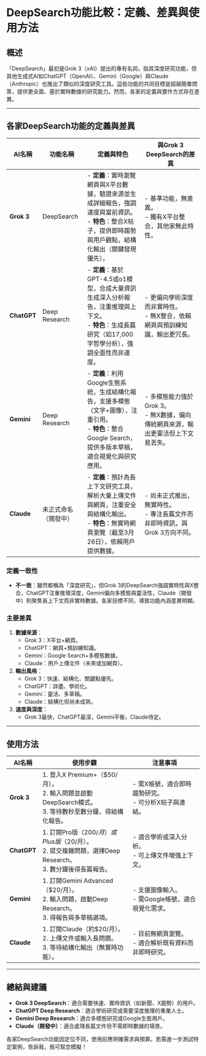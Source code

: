 # DeepSearch功能比較：定義、差異與使用方法

## 概述
「DeepSearch」最初是Grok 3（xAI）提出的專有名詞，指其深度研究功能，但其他生成式AI如ChatGPT（OpenAI）、Gemini（Google）與Claude（Anthropic）也推出了類似的深度研究工具。這些功能的共同目標是超越簡單問答，提供更全面、基於實時數據的研究能力。然而，各家的定義與實作方式存在差異。

---

## 各家DeepSearch功能的定義與差異

| AI名稱     | 功能名稱            | 定義與特色                                                                                   | 與Grok 3 DeepSearch的差異                                                                 |
|------------|---------------------|---------------------------------------------------------------------------------------------|------------------------------------------------------------------------------------------|
| **Grok 3** | DeepSearch         | - **定義**：實時瀏覽網頁與X平台數據，驗證來源並生成詳細報告，強調速度與當前資訊。<br>- **特色**：整合X帖子，提供即時趨勢與用戶觀點，結構化輸出（關鍵發現優先）。 | - 基準功能，無差異。<br>- 獨有X平台整合，其他家無此特性。                                |
| **ChatGPT**| Deep Research      | - **定義**：基於GPT-4.5或o1模型，合成大量資訊生成深入分析報告，注重推理與上下文。<br>- **特色**：生成長篇研究（如17,000字哲學分析），強調全面性而非速度。       | - 更偏向學術深度而非實時性。<br>- 無X整合，依賴網頁與預訓練知識，輸出更冗長。            |
| **Gemini** | Deep Research      | - **定義**：利用Google生態系統，生成結構化報告，支援多模態（文字+圖像），注重引用。<br>- **特色**：整合Google Search，提供多版本草稿，適合視覺化與研究應用。     | - 多模態能力強於Grok 3。<br>- 無X數據，偏向傳統網頁來源，輸出更靈活但上下文易丟失。        |
| **Claude** | 未正式命名（開發中）| - **定義**：預計為長上下文研究工具，解析大量上傳文件與網頁，注重安全與結構化輸出。<br>- **特色**：無實時網頁瀏覽（截至3月26日），依賴用戶提供數據。         | - 尚未正式推出，無實時性。<br>- 專注長篇文件而非即時資訊，與Grok 3方向不同。              |

### 定義一致性
- **不一致**：雖然都稱為「深度研究」，但Grok 3的DeepSearch強調實時性與X整合，ChatGPT注重推理深度，Gemini偏向多模態與靈活性，Claude（開發中）則聚焦長上下文而非實時數據。各家目標不同，導致功能內涵差異明顯。

### 主要差異
1. **數據來源**：
   - Grok 3：X平台+網頁。
   - ChatGPT：網頁+預訓練知識。
   - Gemini：Google Search+多模態數據。
   - Claude：用戶上傳文件（未來或加網頁）。
2. **輸出風格**：
   - Grok 3：快速、結構化、關鍵點優先。
   - ChatGPT：詳盡、學術化。
   - Gemini：靈活、多草稿。
   - Claude：結構化但尚未成熟。
3. **速度與深度**：
   - Grok 3最快，ChatGPT最深，Gemini平衡，Claude待定。

---

## 使用方法

| AI名稱     | 使用步驟                                                                                   | 注意事項                                                                 |
|------------|-------------------------------------------------------------------------------------------|-------------------------------------------------------------------------|
| **Grok 3** | 1. 登入X Premium+（$50/月）。<br>2. 輸入問題並啟動DeepSearch模式。<br>3. 等待數秒至數分鐘，得結構化報告。 | - 需X帳號，適合即時趨勢研究。<br>- 可分析X帖子與連結。                  |
| **ChatGPT**| 1. 訂閱Pro版（$200/月）或Plus版（$20/月）。<br>2. 提交複雜問題，選擇Deep Research。<br>3. 數分鐘後得長篇報告。 | - 適合學術或深入分析。<br>- 可上傳文件增強上下文。                      |
| **Gemini** | 1. 訂閱Gemini Advanced（$20/月）。<br>2. 輸入問題，啟動Deep Research。<br>3. 得報告與多草稿選項。       | - 支援圖像輸入。<br>- 需Google帳號，適合視覺化需求。                    |
| **Claude** | 1. 訂閱Claude（約$20/月）。<br>2. 上傳文件或輸入長問題。<br>3. 等待結構化輸出（無實時功能）。         | - 目前無網頁瀏覽。<br>- 適合解析既有資料而非即時研究。                  |

---

## 總結與建議
- **Grok 3 DeepSearch**：適合需要快速、實時資訊（如新聞、X趨勢）的用戶。
- **ChatGPT Deep Research**：適合學術研究或需要深度推理的專業人士。
- **Gemini Deep Research**：適合多模態研究或Google生態用戶。
- **Claude（開發中）**：適合處理長篇文件但不需即時數據的場景。

各家DeepSearch功能因定位不同，使用前應明確需求與預算。若需進一步測試特定案例，告訴我，我可幫您模擬！
